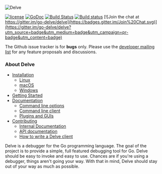 ![Delve](https://raw.githubusercontent.com/go-delve/delve/master/assets/delve_horizontal.png)

[![license](http://img.shields.io/badge/license-MIT-blue.svg)](https://raw.githubusercontent.com/go-delve/delve/master/LICENSE)
[![GoDoc](https://godoc.org/github.com/go-delve/delve?status.svg)](https://godoc.org/github.com/go-delve/delve)
[![Build Status](https://travis-ci.org/go-delve/delve.svg?branch=master)](https://travis-ci.org/go-delve/delve)
[![Build status](https://ci.appveyor.com/api/projects/status/9e9edx1qlp3145j5/branch/master?svg=true)](https://ci.appveyor.com/project/go-delve/delve)
[![Join the chat at https://gitter.im/go-delve/delve](https://badges.gitter.im/Join%20Chat.svg)](https://gitter.im/go-delve/delve?utm_source=badge&utm_medium=badge&utm_campaign=pr-badge&utm_content=badge)

The Github issue tracker is for **bugs** only. Please use the [developer mailing list](https://groups.google.com/forum/#!forum/delve-dev) for any feature proposals and discussions.

### About Delve

- [Installation](Documentation/installation)
  - [Linux](Documentation/installation/linux/install.md)
  - [macOS](Documentation/installation/osx/install.md)
  - [Windows](Documentation/installation/windows/install.md)
- [Getting Started](Documentation/cli/getting_started.md)
- [Documentation](Documentation)
  - [Command line options](Documentation/usage/dlv.md)
  - [Command line client](Documentation/cli/README.md)
  - [Plugins and GUIs](Documentation/EditorIntegration.md)
- [Contributing](CONTRIBUTING.md)
  - [Internal Documentation](Documentation/internal)
  - [API documentation](Documentation/api)
  - [How to write a Delve client](Documentation/api/ClientHowto.md)

Delve is a debugger for the Go programming language. The goal of the project is to provide a simple, full featured debugging tool for Go. Delve should be easy to invoke and easy to use. Chances are if you're using a debugger, things aren't going your way. With that in mind, Delve should stay out of your way as much as possible.
